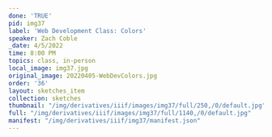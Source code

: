 ```yaml
---
done: 'TRUE'
pid: img37
label: 'Web Development Class: Colors'
speaker: Zach Coble
_date: 4/5/2022
time: 8:00 PM
topics: class, in-person
local_image: img37.jpg
original_image: 20220405-WebDevColors.jpg
order: '36'
layout: sketches_item
collection: sketches
thumbnail: "/img/derivatives/iiif/images/img37/full/250,/0/default.jpg"
full: "/img/derivatives/iiif/images/img37/full/1140,/0/default.jpg"
manifest: "/img/derivatives/iiif/img37/manifest.json"
---
```

